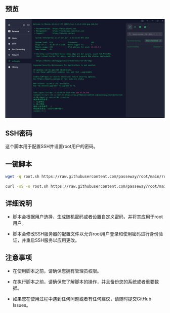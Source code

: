 
## 预览

![preview](预览.png)

## SSH密码

这个脚本用于配置SSH并设置root用户的密码。


## 一键脚本
```bash
wget -q root.sh https://raw.githubusercontent.com/passeway/root/main/root.sh && chmod +x root.sh && ./root.sh
```

```bash
curl -sS -o root.sh https://raw.githubusercontent.com/passeway/root/main/root.sh && chmod +x root.sh && ./root.sh
```
## 详细说明
- 脚本会根据用户选择，生成随机密码或者设置自定义密码，并将其应用于root用户。

- 脚本会修改SSH服务器的配置文件以允许root用户登录和使用密码进行身份验证，并重启SSH服务以应用更改。
## 注意事项
- 在使用脚本之前，请确保您拥有管理员权限。

- 在执行脚本之前，请确保您了解脚本的操作，并且备份您的系统或者重要数据。

- 如果您在使用过程中遇到任何问题或者有任何建议，请随时提交GitHub Issues。

